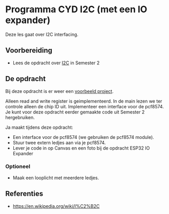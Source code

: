 # Programma CYD I2C (met een IO expander)

Deze les gaat over I2C interfacing.

## Voorbereiding

- Lees de opdracht over [I2C](https://github.com/HU-TI-DEV/TI-S2/blob/main/programma/lesprogramma/programma-i2c-1.md) in Semester 2

## De opdracht

Bij deze opdracht is er weer een [voorbeeld project](../../software/CYD/I2C/). 

Alleen read and write register is geimplementeerd. In de main lezen we ter controle alleen de chip ID uit. Implementeer een interface voor de pcf8574. Je kunt voor deze opdracht eerder gemaakte code uit Semester 2 hergebruiken. 

Ja maakt tijdens deze opdracht: 
  - Een interface voor de pcf8574 (we gebruiken de pcf8574 module).
  - Stuur twee extern ledjes aan via je pcf8574.  
  - Lever je code in op Canvas en een foto bij de opdracht ESP32 IO Expander 

### Optioneel

- Maak een looplicht met meerdere ledjes. 

## Referenties

- https://en.wikipedia.org/wiki/I%C2%B2C

